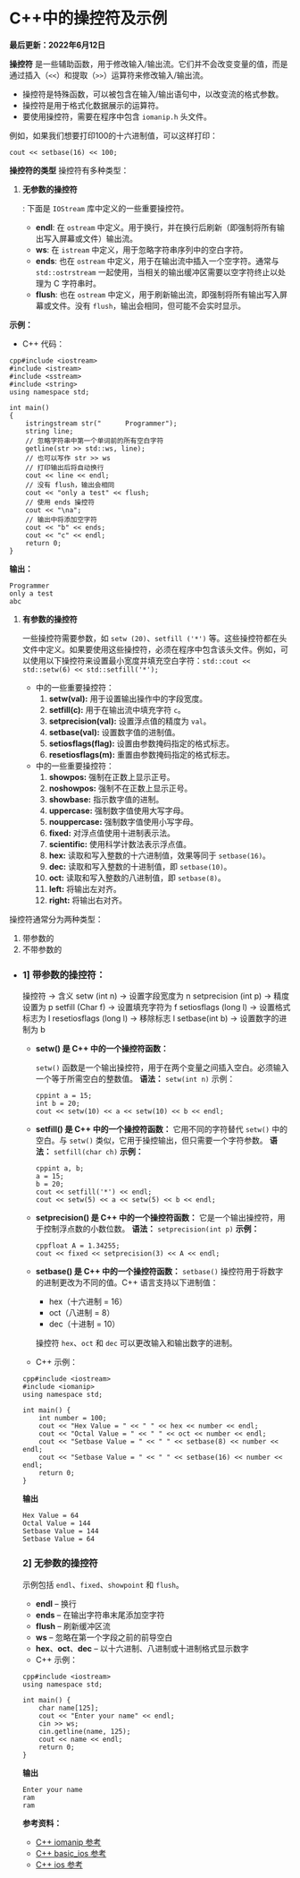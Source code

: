 # C++中的操控符及示例

**最后更新：2022年6月12日**

**操控符** 是一些辅助函数，用于修改输入/输出流。它们并不会改变变量的值，而是通过插入（`<<`）和提取（`>>`）运算符来修改输入/输出流。

- 操控符是特殊函数，可以被包含在输入/输出语句中，以改变流的格式参数。
- 操控符是用于格式化数据展示的运算符。
- 要使用操控符，需要在程序中包含 `iomanip.h` 头文件。

例如，如果我们想要打印100的十六进制值，可以这样打印：

```
cout << setbase(16) << 100;
```

**操控符的类型** 操控符有多种类型：

1. **无参数的操控符**

   : 下面是 `IOStream` 库中定义的一些重要操控符。

   - **endl**: 在 `ostream` 中定义。用于换行，并在换行后刷新（即强制将所有输出写入屏幕或文件）输出流。
   - **ws**: 在 `istream` 中定义，用于忽略字符串序列中的空白字符。
   - **ends**: 也在 `ostream` 中定义，用于在输出流中插入一个空字符。通常与 `std::ostrstream` 一起使用，当相关的输出缓冲区需要以空字符终止以处理为 C 字符串时。
   - **flush**: 也在 `ostream` 中定义，用于刷新输出流，即强制将所有输出写入屏幕或文件。没有 `flush`，输出会相同，但可能不会实时显示。

**示例：**

- C++ 代码：

```
cpp#include <iostream>
#include <istream>
#include <sstream>
#include <string>
using namespace std;

int main()
{
    istringstream str("      Programmer");
    string line;
    // 忽略字符串中第一个单词前的所有空白字符
    getline(str >> std::ws, line);
    // 也可以写作 str >> ws
    // 打印输出后将自动换行
    cout << line << endl;
    // 没有 flush，输出会相同
    cout << "only a test" << flush;
    // 使用 ends 操控符
    cout << "\na";
    // 输出中将添加空字符
    cout << "b" << ends;
    cout << "c" << endl;
    return 0;
}
```

**输出：**

```
Programmer
only a test
abc
```

1. **有参数的操控符**

   一些操控符需要参数，如 `setw (20)`、`setfill ('*')` 等。这些操控符都在头文件中定义。如果要使用这些操控符，必须在程序中包含该头文件。例如，可以使用以下操控符来设置最小宽度并填充空白字符：`std::cout << std::setw(6) << std::setfill('*');`

   - **<iomanip>** 中的一些重要操控符：
     1. **setw(val):** 用于设置输出操作中的字段宽度。
     2. **setfill(c):** 用于在输出流中填充字符 `c`。
     3. **setprecision(val):** 设置浮点值的精度为 `val`。
     4. **setbase(val):** 设置数字值的进制值。
     5. **setiosflags(flag):** 设置由参数掩码指定的格式标志。
     6. **resetiosflags(m):** 重置由参数掩码指定的格式标志。
   - **<ios>** 中的一些重要操控符：
     1. **showpos:** 强制在正数上显示正号。
     2. **noshowpos:** 强制不在正数上显示正号。
     3. **showbase:** 指示数字值的进制。
     4. **uppercase:** 强制数字值使用大写字母。
     5. **nouppercase:** 强制数字值使用小写字母。
     6. **fixed:** 对浮点值使用十进制表示法。
     7. **scientific:** 使用科学计数法表示浮点值。
     8. **hex:** 读取和写入整数的十六进制值，效果等同于 `setbase(16)`。
     9. **dec:** 读取和写入整数的十进制值，即 `setbase(10)`。
     10. **oct:** 读取和写入整数的八进制值，即 `setbase(8)`。
     11. **left:** 将输出左对齐。
     12. **right:** 将输出右对齐。

操控符通常分为两种类型：

1. 带参数的
2. 不带参数的

- ### 1] 带参数的操控符：

  操控符        ->      含义
   setw (int n)         ->      设置字段宽度为 n
   setprecision (int p)   ->      精度设置为 p
   setfill (Char f)        ->      设置填充字符为 f
   setiosflags (long l)    ->      设置格式标志为 l
   resetiosflags (long l)  ->      移除标志 l
   setbase(int b)       ->      设置数字的进制为 b

  - **setw() 是 C++ 中的一个操控符函数：**

    `setw()` 函数是一个输出操控符，用于在两个变量之间插入空白。必须输入一个等于所需空白的整数值。
     **语法：**
     `setw(int n)`
     示例：

    ```
    cppint a = 15;  
    int b = 20;  
    cout << setw(10) << a << setw(10) << b << endl;  
    ```

  - **setfill() 是 C++ 中的一个操控符函数：**
     它用不同的字符替代 `setw()` 中的空白。与 `setw()` 类似，它用于操控输出，但只需要一个字符参数。
     **语法：**
     `setfill(char ch)`
     **示例：**

    ```
    cppint a, b;  
    a = 15;  
    b = 20;  
    cout << setfill('*') << endl;  
    cout << setw(5) << a << setw(5) << b << endl;  
    ```

  - **setprecision() 是 C++ 中的一个操控符函数：**
     它是一个输出操控符，用于控制浮点数的小数位数。
     **语法：**
     `setprecision(int p)`
     **示例：**

    ```
    cppfloat A = 1.34255;  
    cout << fixed << setprecision(3) << A << endl;  
    ```

  - **setbase() 是 C++ 中的一个操控符函数：**
     `setbase()` 操控符用于将数字的进制更改为不同的值。C++ 语言支持以下进制值：

    - hex（十六进制 = 16）
    - oct（八进制 = 8）
    - dec（十进制 = 10）

    操控符 `hex`、`oct` 和 `dec` 可以更改输入和输出数字的进制。

  - C++ 示例：

  ```
  cpp#include <iostream>
  #include <iomanip>
  using namespace std;
  
  int main() {
      int number = 100;
      cout << "Hex Value = " << " " << hex << number << endl;
      cout << "Octal Value = " << " " << oct << number << endl;
      cout << "Setbase Value = " << " " << setbase(8) << number << endl;
      cout << "Setbase Value = " << " " << setbase(16) << number << endl;
      return 0;
  }
  ```

  **输出**

  ```
  Hex Value = 64
  Octal Value = 144
  Setbase Value = 144
  Setbase Value = 64
  ```

  ### 2] 无参数的操控符

  示例包括 `endl`、`fixed`、`showpoint` 和 `flush`。

  - **endl** – 换行
  - **ends** – 在输出字符串末尾添加空字符
  - **flush** – 刷新缓冲区流
  - **ws** – 忽略在第一个字段之前的前导空白
  - **hex**、**oct**、**dec** – 以十六进制、八进制或十进制格式显示数字
  - C++ 示例：

  ```
  cpp#include <iostream>
  using namespace std;
  
  int main() {
      char name[125];
      cout << "Enter your name" << endl;
      cin >> ws;
      cin.getline(name, 125);
      cout << name << endl;
      return 0;
  }
  ```

  **输出**

  ```
  Enter your name
  ram
  ram
  ```

  **参考资料：**

  - [C++ iomanip 参考](http://www.cplusplus.com/reference/iomanip/)
  - [C++ basic_ios 参考](http://www.cplusplus.com/reference/ios/basic_ios/)
  - [C++ ios 参考](http://www.cplusplus.com/reference/ios/)